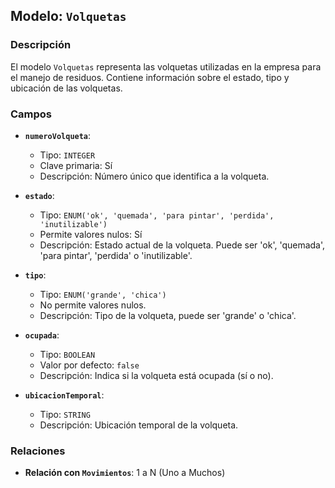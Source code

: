 ## Modelo: `Volquetas`

### Descripción

El modelo `Volquetas` representa las volquetas utilizadas en la empresa para el manejo de residuos. Contiene información sobre el estado, tipo y ubicación de las volquetas.

### Campos

-   **`numeroVolqueta`**:

    -   Tipo: `INTEGER`
    -   Clave primaria: Sí
    -   Descripción: Número único que identifica a la volqueta.

-   **`estado`**:

    -   Tipo: `ENUM('ok', 'quemada', 'para pintar', 'perdida', 'inutilizable')`
    -   Permite valores nulos: Sí
    -   Descripción: Estado actual de la volqueta. Puede ser 'ok', 'quemada', 'para pintar', 'perdida' o 'inutilizable'.

-   **`tipo`**:

    -   Tipo: `ENUM('grande', 'chica')`
    -   No permite valores nulos.
    -   Descripción: Tipo de la volqueta, puede ser 'grande' o 'chica'.

-   **`ocupada`**:

    -   Tipo: `BOOLEAN`
    -   Valor por defecto: `false`
    -   Descripción: Indica si la volqueta está ocupada (sí o no).

-   **`ubicacionTemporal`**:

    -   Tipo: `STRING`
    -   Descripción: Ubicación temporal de la volqueta.

### Relaciones

-   **Relación con `Movimientos`**: 1 a N (Uno a Muchos)
